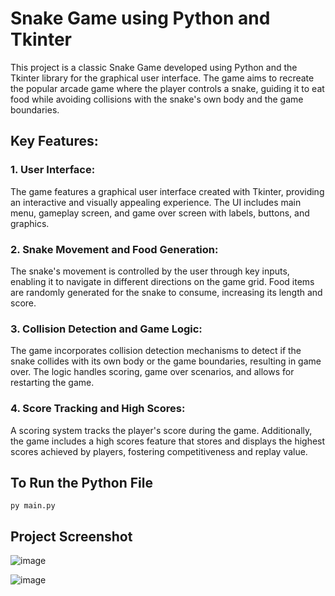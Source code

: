 # Snake Game using Python and Tkinter

This project is a classic Snake Game developed using Python and the Tkinter library for the graphical user interface. The game aims to recreate the popular arcade game where the player controls a snake, guiding it to eat food while avoiding collisions with the snake's own body and the game boundaries.

## Key Features:

### 1. User Interface: 
The game features a graphical user interface created with Tkinter, providing an interactive and visually appealing experience. The UI includes main menu, gameplay screen, and game over screen with labels, buttons, and graphics.

### 2. Snake Movement and Food Generation: 
The snake's movement is controlled by the user through key inputs, enabling it to navigate in different directions on the game grid. Food items are randomly generated for the snake to consume, increasing its length and score.

### 3. Collision Detection and Game Logic: 
The game incorporates collision detection mechanisms to detect if the snake collides with its own body or the game boundaries, resulting in game over. The logic handles scoring, game over scenarios, and allows for restarting the game.

### 4. Score Tracking and High Scores: 
A scoring system tracks the player's score during the game. Additionally, the game includes a high scores feature that stores and displays the highest scores achieved by players, fostering competitiveness and replay value.

## To Run the Python File 
```commandline
py main.py
```

## Project Screenshot
![image](https://github.com/Rajkumar0819/SnakeGame/assets/113299030/9c755546-dccb-4c54-b53d-948040506a43)

![image](https://github.com/Rajkumar0819/SnakeGame/assets/113299030/19480d53-b5f1-41f2-966f-73e3e1d7a2b1)



